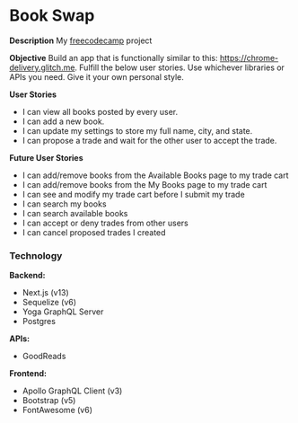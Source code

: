 # Book Swap

**Description**
My [freecodecamp](http://www.freecodecamp.com) project

**Objective**
Build an app that is functionally similar to this: https://chrome-delivery.glitch.me.
Fulfill the below user stories. Use whichever libraries or APIs you need. Give it your own personal style.

**User Stories**

- I can view all books posted by every user.
- I can add a new book.
- I can update my settings to store my full name, city, and state.
- I can propose a trade and wait for the other user to accept the trade.

**Future User Stories**

- I can add/remove books from the Available Books page to my trade cart
- I can add/remove books from the My Books page to my trade cart
- I can see and modify my trade cart before I submit my trade
- I can search my books
- I can search available books
- I can accept or deny trades from other users
- I can cancel proposed trades I created

### Technology

**Backend:**

- Next.js (v13)
- Sequelize (v6)
- Yoga GraphQL Server
- Postgres

**APIs:**

- GoodReads

**Frontend:**

- Apollo GraphQL Client (v3)
- Bootstrap (v5)
- FontAwesome (v6)

